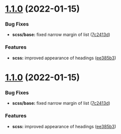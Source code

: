 # [1.1.0](https://github.com/o2project/vivliostyle-theme-o2project/compare/v1.0.2...v1.1.0) (2022-01-15)


### Bug Fixes

* **scss/base:** fixed narrow margin of list ([7c2413d](https://github.com/o2project/vivliostyle-theme-o2project/commit/7c2413d21a73def6dbb7970e781b3229436070c4))


### Features

* **scss:** improved appearance of headings ([ee385b3](https://github.com/o2project/vivliostyle-theme-o2project/commit/ee385b3ebd9377f0141efa63be16b98dccb56fab))

# [1.1.0](https://github.com/o2project/vivliostyle-theme-o2project/compare/v1.0.2...v1.1.0) (2022-01-15)


### Bug Fixes

* **scss/base:** fixed narrow margin of list ([7c2413d](https://github.com/o2project/vivliostyle-theme-o2project/commit/7c2413d21a73def6dbb7970e781b3229436070c4))


### Features

* **scss:** improved appearance of headings ([ee385b3](https://github.com/o2project/vivliostyle-theme-o2project/commit/ee385b3ebd9377f0141efa63be16b98dccb56fab))

